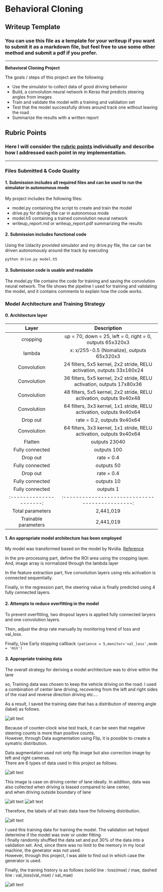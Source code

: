 # **Behavioral Cloning** 

## Writeup Template

### You can use this file as a template for your writeup if you want to submit it as a markdown file, but feel free to use some other method and submit a pdf if you prefer.

---

**Behavioral Cloning Project**

The goals / steps of this project are the following:
* Use the simulator to collect data of good driving behavior
* Build, a convolution neural network in Keras that predicts steering angles from images
* Train and validate the model with a training and validation set
* Test that the model successfully drives around track one without leaving the road
* Summarize the results with a written report


[//]: # (Image References)

[image1]: ./output_fig/1.collected_data.jpg "1.collected_data"
[image2]: ./output_fig/2.Augmented_Image(Centering).jpg "Centering"
[image3]: ./output_fig/2.Augmented_Image(BiasedRecover).jpg "2.Augmented_Image(BiasedRecover)"
[image4]: ./output_fig/2.Augmented_Image(EdgeRecover).jpg "2.Augmented_Image(EdgeRecover)"
[image5]: ./output_fig/3.Augmented_data.jpg "3.Augmented_data"
[image6]: ./output_fig/4.Train_History.jpg "4.Train_History"

## Rubric Points
### Here I will consider the [rubric points](https://review.udacity.com/#!/rubrics/432/view) individually and describe how I addressed each point in my implementation.  

---
### Files Submitted & Code Quality

#### 1. Submission includes all required files and can be used to run the simulator in autonomous mode

My project includes the following files:
* model.py containing the script to create and train the model
* drive.py for driving the car in autonomous mode
* model.h5 containing a trained convolution neural network 
* writeup_report.md or writeup_report.pdf summarizing the results

#### 2. Submission includes functional code
Using the Udacity provided simulator and my drive.py file, the car can be driven autonomously around the track by executing 
```sh
python drive.py model.h5
```

#### 3. Submission code is usable and readable

The model.py file contains the code for training and saving the convolution neural network. The file shows the pipeline I used for training and validating the model, and it contains comments to explain how the code works.

### Model Architecture and Training Strategy  


#### 0. Architecture layer
| Layer         		|     Description	        					| 
|:---------------------:|:---------------------------------------------:| 
| cropping         		| up = 70, down = 25, left = 0, right = 0, outputs 65x320x3 							| 
| lambda     	| x: x/255-0.5 (Nomalize),  outputs 65x320x3 |
| Convolution 	      	| 24 filters, 5x5 kernel, 2x2 stride, RELU activation, outputs 33x160x24|
| Convolution      	| 36 filters, 5x5 kernel, 2x2 stride, RELU activation, outputs 17x80x36|
| Convolution	      	|48 filters, 5x5 kernel, 2x2 stride, RELU activation, outputs 9x40x48|
| Convolution      	| 64 filters, 3x3 kernel, 1x1 stride, RELU activation, outputs 9x40x64|
| Drop out      	| rate = 0.2,  outputs 9x40x64 				|
| Convolution      	| 64 filters, 3x3 kernel, 1x1 stride, RELU activation, outputs 9x40x64|
| Flatten    	| outputs 23040|
| Fully connected	      	| outputs 100 				|
| Drop out      	| rate = 0.4 				|
| Fully connected     	| outputs 50 				|
| Drop out		| rate = 0.4      									|
| Fully connected		| outputs 10      									|
| Fully connected		| outputs 1      									|
|:---------------------:|:---------------------------------------------:| 
|	Total parameters					|					2,441,019							|
|			Trainable parameters					|						2,441,019									|


#### 1. An appropriate model architecture has been employed

My model was transformed based on the model by Nvidia.  [Reference](http://images.nvidia.com/content/tegra/automotive/images/2016/solutions/pdf/end-to-end-dl-using-px.pdf)   

In the pre-processing part, define the ROI area using the cropping layer. And, image array is normalized through the lambda layer   

In the feature extraction part, five convolution layers using relu activation is connected sequentially.  

Finally, in the regression part, the steering value is finally predicted using 4 fully cennected layers.  

#### 2. Attempts to reduce overfitting in the model

To prevent overfitting, two dropout layers is applied fully connected laryers and one convolution layers.   

Then, adjust the drop rate manually by monitoring trend of loss and val_loss.
 
Finally, Use Early stopping callback `(patience = 5,monitor='val_loss',mode = 'min')` 

#### 3. Appropriate training data


The overall strategy for deriving a model architecture was to drive within the lane

so, Training data was chosen to keep the vehicle driving on the road. I used a combination of center lane driving, recovering from the left and right sides of the road and reverse direction driving etc....  

As a result, I saved the training date that has a distribution of steering angle (label) as follows.

![alt text][image1]

Because of counter-clock wise test track, it can be seen  that negative steering counts is more than positive counts.   
However, through Data augmentation using Flip, it is possible to create a symatric distribution.    


Data augmentation used not only flip image but also correction image by left and right cameras.  
There are 6 types of data used in this project as follows.

![alt text][image2] 



This image is case on driving center of lane ideally. 
In addition, data was also collected when driving is biased compared to lane center,   
and when driving outside boundary of lane

![alt text][image3]
![alt text][image4]


Therefore, the labels of all train data have the following distribution.


![alt text][image5]


I used this training data for training the model. The validation set helped determine if the model was over or under fitting.  
I finally randomly shuffled the data set and put 30% of the data into a validation set. 
And, since there was no limit to the memory in my local machine, the generator was not used.   
However, through this project, I was able to find out in which case the generator is used.

Finally, the training history is as follows (solid line : loss(mse) / mae,  dashed line : val_loss(val_mse) / val_mae)

![alt text][image6]

